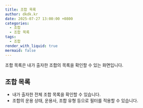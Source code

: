 ```yaml
---
title: 조합 목록
author: dkdk.kr
date: 2025-07-27 13:00:00 +0800
categories:
  - 조합
  - 조합 목록
tags:
  - 조합
render_with_liquid: true
mermaid: false
---
```


조합 목록은 내가 출자한 조합의 목록을 확인할 수 있는 화면입니다. 

## 조합 목록

- 내가 출자한 전체 조합 목록을 확인할 수 있습니다.
- 조합의 운용 상태, 운용사, 조합 유형 등으로 필터를 적용할 수 있습니다.